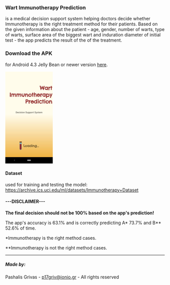 ### Wart Immunotherapy Prediction 
is a medical decision support system helping doctors decide whether Immunotherapy is the right treatment 
method for their patients. Based on the given information about the patient - age, gender, number of warts,
type of warts, surface area of the biggest wart and induration diameter of initial test - the app predicts
the result of the of the treatment.

### Download the APK
for Android 4.3 Jelly Bean or newer version [here](https://github.com/p17griv/wart-immunotherapy-prediction-app/blob/master/wart_immunotherapy_prediction.apk).

![Image of the App](https://github.com/p17griv/wart-immunotherapy-prediction-app/blob/master/app_sample.png)

#### Dataset
used for training and testing the model: https://archive.ics.uci.edu/ml/datasets/Immunotherapy+Dataset

#### ---DISCLAIMER---
<b>The final decision should not be 100% based on the app's prediction!</b>

The app's accuracy is 63.1% and is correctly predicting A* 73.7% and B** 52.6% of time.

*Immunotherapy is the right method cases.

**Immunotherapy is not the right method cases.

--------------------------------------------------------

##### Made by:
Pashalis Grivas - 
p17griv@ionio.gr - 
All rights reserved
